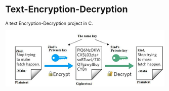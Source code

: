 # Text-Encryption-Decryption
A text Encryption-Decryption project in C.

![Data-encryption-decryption-process](https://github.com/patelhere/Text-Encryption-Decryption/blob/main/Data-encryption-decryption-process.png?raw=true)
